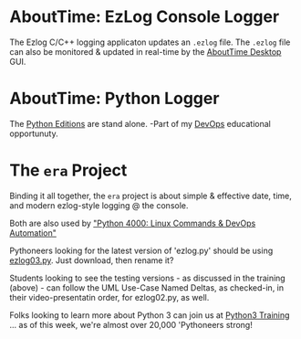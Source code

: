 # AboutTime: EzLog Console Logger
The Ezlog C/C++ logging applicaton updates an `.ezlog` file. The `.ezlog` file can also be monitored & updated in real-time by the [AboutTime Desktop](https://github.com/soft9000/AboutTime/tree/master/AboutTimeDesktop) GUI.

# AboutTime: Python Logger
The [Python Editions](https://github.com/soft9000/era/blob/master/ezlog03.py) are stand alone. -Part of my [DevOps](https://www.udemy.com/course/python-4000-gnu-devops) educational opportunuty.

# The `era` Project
Binding it all together, the `era` project is about simple &amp; effective date, time, and modern ezlog-style logging @ the console.

Both are also used by ["Python 4000: Linux Commands & DevOps Automation"](https://www.udemy.com/course/python-4000-gnu-devops)

Pythoneers looking for the latest version of 'ezlog.py' should be using [ezlog03.py](https://github.com/soft9000/era/blob/master/ezlog03.py). Just download, then rename it?

Students looking to see the testing versions - as discussed in the training (above) - can follow the UML Use-Case Named Deltas, as checked-in, in their video-presentatin order, for ezlog02.py, as well.

Folks looking to learn more about Python 3 can join us at [Python3 Training](https://www.facebook.com/groups/Python3Training) ... as of this week, we're almost over 20,000 'Pythoneers strong!
